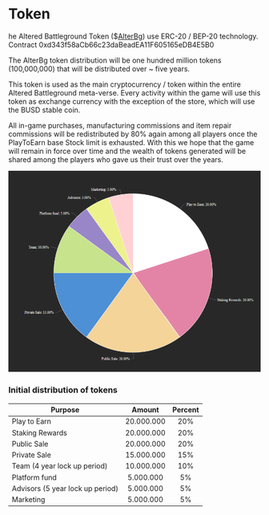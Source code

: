 # Token

he Altered Battleground Token ($[AlterBg](https://bscscan.com/token/0xd343f58aCb66c23daBeadEA11F605165eDB4E5B0)) use ERC-20 / BEP-20 technology. Contract 0xd343f58aCb66c23daBeadEA11F605165eDB4E5B0

The AlterBg token distribution will be one hundred million tokens (100,000,000) that will be distributed over \~ five years.

This token is used as the main cryptocurrency / token within the entire Altered Battleground meta-verse. Every activity within the game will use this token as exchange currency with the exception of the store, which will use the BUSD stable coin.

All in-game purchases, manufacturing commissions and item repair commissions will be redistributed by 80% again among all players once the PlayToEarn base Stock limit is exhausted. With this we hope that the game will remain in force over time and the wealth of tokens generated will be shared among the players who gave us their trust over the years.

![](../../.gitbook/assets/allocate.png)

### Initial distribution of tokens

| Purpose                          |   Amount   | Percent |
| -------------------------------- | :--------: | :-----: |
| Play to Earn                     | 20.000.000 |   20%   |
| Staking Rewards                  | 20.000.000 |   20%   |
| Public Sale                      | 20.000.000 |   20%   |
| Private Sale                     | 15.000.000 |   15%   |
| Team (4 year lock up period)     | 10.000.000 |   10%   |
| Platform fund                    |  5.000.000 |    5%   |
| Advisors (5 year lock up period) |  5.000.000 |    5%   |
| Marketing                        |  5.000.000 |    5%   |

